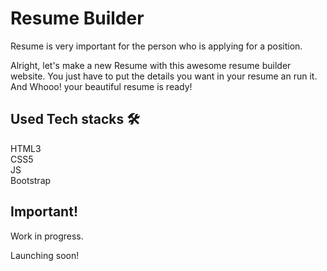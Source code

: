 # Resume Builder
Resume is very important for the person who is applying for a position.

Alright, let's make a new Resume with this awesome resume builder website.
You just have to put the details you want in your resume an run it. And Whooo! your beautiful resume is ready!


## Used Tech stacks 🛠
HTML3   
CSS5   
JS  
Bootstrap


## Important!
Work in progress.

Launching soon!
